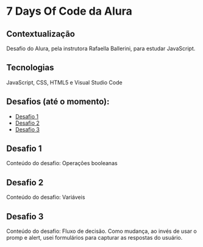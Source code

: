 # 7 Days Of Code da Alura

## Contextualização
Desafio do Alura, pela instrutora Rafaella Ballerini, para estudar JavaScript.

## Tecnologias
JavaScript, CSS, HTML5 e Visual Studio Code

## Desafios (até o momento):
* [Desafio 1](#desafio1)
* [Desafio 2](#desafio2)
* [Desafio 3](##desafio3)

## Desafio 1 
Conteúdo do desafio: Operações booleanas 

## Desafio 2
Conteúdo do desafio: Variáveis

## Desafio 3
Conteúdo do desafio: Fluxo de decisão. Como mudança, ao invés de usar o promp e alert, usei formulários para capturar as respostas do usuário. 

